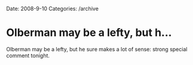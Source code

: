 Date: 2008-9-10
Categories: /archive

# Olberman may be a lefty, but h...

Olberman may be a lefty, but he sure makes a lot of sense: strong special comment  tonight.
